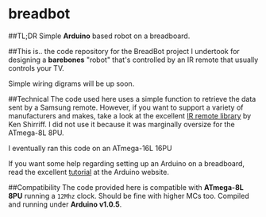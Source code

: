 breadbot
========
##TL;DR
Simple **Arduino** based robot on a breadboard.

##This is..
the code repository for the BreadBot project I undertook for designing a **barebones** "robot" that's controlled by an IR remote that usually controls your TV.

Simple wiring digrams will be up soon.

##Technical
The code used here uses a simple function to retrieve the data sent by a Samsung remote. However, if you want to support a variety of manufacturers and makes, take a look at the excellent [IR remote library](http://www.righto.com/2009/08/multi-protocol-infrared-remote-library.html) by Ken Shirriff. I did not use it because it was marginally oversize for the ATmega-8L 8PU.

I eventually ran this code on an ATmega-16L 16PU

If you want some help regarding setting up an Arduino on a breadboard, read the excellent [tutorial](http://arduino.cc/en/Main/Standalone) at the Arduino website.

##Compatibility
The code provided here is compatible with **ATmega-8L 8PU** running a `12Mhz` clock. Should be fine with higher MCs too. Compiled and running under **Arduino v1.0.5**.
